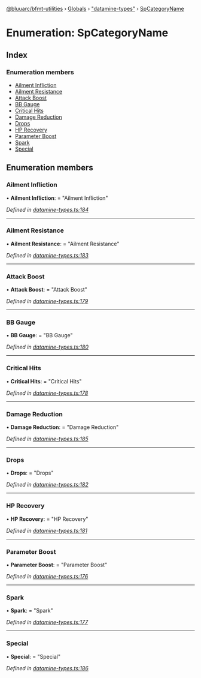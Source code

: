 [@bluuarc/bfmt-utilities](../README.md) › [Globals](../globals.md) › ["datamine-types"](../modules/_datamine_types_.md) › [SpCategoryName](_datamine_types_.spcategoryname.md)

# Enumeration: SpCategoryName

## Index

### Enumeration members

* [Ailment Infliction](_datamine_types_.spcategoryname.md#ailment-infliction)
* [Ailment Resistance](_datamine_types_.spcategoryname.md#ailment-resistance)
* [Attack Boost](_datamine_types_.spcategoryname.md#attack-boost)
* [BB Gauge](_datamine_types_.spcategoryname.md#bb-gauge)
* [Critical Hits](_datamine_types_.spcategoryname.md#critical-hits)
* [Damage Reduction](_datamine_types_.spcategoryname.md#damage-reduction)
* [Drops](_datamine_types_.spcategoryname.md#drops)
* [HP Recovery](_datamine_types_.spcategoryname.md#hp-recovery)
* [Parameter Boost](_datamine_types_.spcategoryname.md#parameter-boost)
* [Spark](_datamine_types_.spcategoryname.md#spark)
* [Special](_datamine_types_.spcategoryname.md#special)

## Enumeration members

###  Ailment Infliction

• **Ailment Infliction**: = "Ailment Infliction"

*Defined in [datamine-types.ts:184](https://github.com/BluuArc/bfmt-utilities/blob/caba68a/src/datamine-types.ts#L184)*

___

###  Ailment Resistance

• **Ailment Resistance**: = "Ailment Resistance"

*Defined in [datamine-types.ts:183](https://github.com/BluuArc/bfmt-utilities/blob/caba68a/src/datamine-types.ts#L183)*

___

###  Attack Boost

• **Attack Boost**: = "Attack Boost"

*Defined in [datamine-types.ts:179](https://github.com/BluuArc/bfmt-utilities/blob/caba68a/src/datamine-types.ts#L179)*

___

###  BB Gauge

• **BB Gauge**: = "BB Gauge"

*Defined in [datamine-types.ts:180](https://github.com/BluuArc/bfmt-utilities/blob/caba68a/src/datamine-types.ts#L180)*

___

###  Critical Hits

• **Critical Hits**: = "Critical Hits"

*Defined in [datamine-types.ts:178](https://github.com/BluuArc/bfmt-utilities/blob/caba68a/src/datamine-types.ts#L178)*

___

###  Damage Reduction

• **Damage Reduction**: = "Damage Reduction"

*Defined in [datamine-types.ts:185](https://github.com/BluuArc/bfmt-utilities/blob/caba68a/src/datamine-types.ts#L185)*

___

###  Drops

• **Drops**: = "Drops"

*Defined in [datamine-types.ts:182](https://github.com/BluuArc/bfmt-utilities/blob/caba68a/src/datamine-types.ts#L182)*

___

###  HP Recovery

• **HP Recovery**: = "HP Recovery"

*Defined in [datamine-types.ts:181](https://github.com/BluuArc/bfmt-utilities/blob/caba68a/src/datamine-types.ts#L181)*

___

###  Parameter Boost

• **Parameter Boost**: = "Parameter Boost"

*Defined in [datamine-types.ts:176](https://github.com/BluuArc/bfmt-utilities/blob/caba68a/src/datamine-types.ts#L176)*

___

###  Spark

• **Spark**: = "Spark"

*Defined in [datamine-types.ts:177](https://github.com/BluuArc/bfmt-utilities/blob/caba68a/src/datamine-types.ts#L177)*

___

###  Special

• **Special**: = "Special"

*Defined in [datamine-types.ts:186](https://github.com/BluuArc/bfmt-utilities/blob/caba68a/src/datamine-types.ts#L186)*
